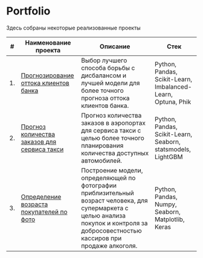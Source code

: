 # Portfolio

Здесь собраны некоторые реализованные проекты

| #    | Наименование проекта                | Описание                                                     | Стек                                                         |
| ---- | ------------------------------------------------------------ | ------------------------------------------------------------ | ------------------------------------------------------------ |
| 1.   | [Прогнозирование оттока клиентов банка](https://github.com/KlementevaE/portfolio/tree/main/prediction_customer_churn) | Выбор лучшего способа борьбы с дисбалансом и лучшей модели для более точного прогноза оттока клиентов банка. | Python, Pandas, Scikit-Learn, Imbalanced-Learn, Optuna, Phik|
| 2.   | [Прогноз количества заказов для сервиса такси](https://github.com/KlementevaE/portfolio/tree/main/prediction_taxi_orders) | Прогноз количества заказов в аэропортах для сервиса такси с целью более точного планирования количества доступных автомобилей. | Python, Pandas, Scikit-Learn, Seaborn, statsmodels, LightGBM|
| 3.   | [Определение возраста покупателей по фото](https://github.com/KlementevaE/portfolio/tree/main/age_determination_by_photo) | Построение модели, определяющей по фотографии приблизительный возраст человека, для супермаркета с целью анализа покупок и контроля за добросовестностью кассиров при продаже алкоголя.| Python, Pandas, Numpy, Seaborn, Matplotlib, Keras|
